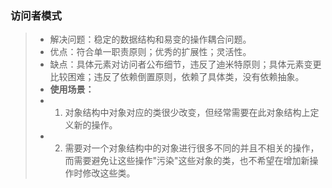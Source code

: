 ### 访问者模式
> * 解决问题：稳定的数据结构和易变的操作耦合问题。
> * 优点：符合单一职责原则；优秀的扩展性；灵活性。
> * 缺点：具体元素对访问者公布细节，违反了迪米特原则；具体元素变更比较困难；违反了依赖倒置原则，依赖了具体类，没有依赖抽象。
> * **使用场景：**
> * 1. 对象结构中对象对应的类很少改变，但经常需要在此对象结构上定义新的操作。 
> * 2. 需要对一个对象结构中的对象进行很多不同的并且不相关的操作，而需要避免让这些操作"污染"这些对象的类，也不希望在增加新操作时修改这些类。